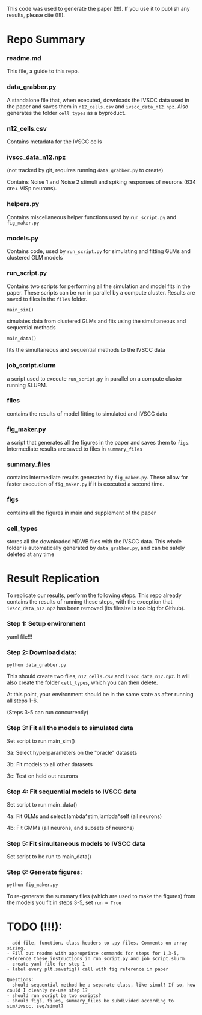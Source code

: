 This code was used to generate the paper (!!!). If you use it to publish any results, please cite (!!!).


# Repo Summary


### readme.md

This file, a guide to this repo.

### data_grabber.py

A standalone file that, when executed, downloads the IVSCC data used in the paper and saves them in `n12_cells.csv` and `ivscc_data_n12.npz`. Also generates the folder `cell_types` as a byproduct.

### n12_cells.csv

Contains metadata for the IVSCC cells
	
### ivscc_data_n12.npz 
(not tracked by git, requires running `data_grabber.py` to create)

Contains Noise 1 and Noise 2 stimuli and spiking responses of neurons (634 cre+ VISp neurons).


### helpers.py

Contains miscellaneous helper functions used by `run_script.py` and `fig_maker.py`
	
### models.py

Contains code, used by `run_script.py` for simulating and fitting GLMs and clustered GLM models
	
### run_script.py

Contains two scripts for performing all the simulation and model fits in the paper. These scripts can be run in parallel by a compute cluster. Results are saved to files in the `files` folder.

	main_sim()
simulates data from clustered GLMs and fits using the simultaneous and sequential methods

	main_data()
fits the simultaneous and sequential methods to the IVSCC data
		
### job_script.slurm

a script used to execute `run_script.py` in parallel on a compute cluster running SLURM.
	
### files

contains the results of model fitting to simulated and IVSCC data

### fig_maker.py

a script that generates all the figures in the paper and saves them to `figs`. Intermediate results are saved to files in `summary_files`

### summary_files

contains intermediate results generated by `fig_maker.py`. These allow for faster execution of `fig_maker.py` if it is executed a second time.

### figs

contains all the figures in main and supplement of the paper

### cell_types

stores all the downloaded NDWB files with the IVSCC data. This whole folder is automatically generated by `data_grabber.py`, and can be safely deleted at any time



# Result Replication


To replicate our results, perform the following steps. This repo already contains the results of running these steps, with the exception that `ivscc_data_n12.npz` has been removed (its filesize is too big for Github).


### Step 1: Setup environment

yaml file!!!


### Step 2: Download data:

	python data_grabber.py

This should create two files, `n12_cells.csv` and `ivscc_data_n12.npz`. It will also create the folder `cell_types`, which you can then delete.


At this point, your environment should be in the same state as after running all steps 1-6.


(Steps 3-5 can run concurrently)
### Step 3: Fit all the models to simulated data

Set script to run main_sim()

3a: Select hyperparameters on the "oracle" datasets

3b: Fit models to all other datasets

3c: Test on held out neurons


### Step 4: Fit sequential models to IVSCC data

Set script to run main_data()

4a: Fit GLMs and select lambda^stim,lambda^self (all neurons)

4b: Fit GMMs (all neurons, and subsets of neurons)


### Step 5: Fit simultaneous models to IVSCC data

Set script to be run to main_data()


### Step 6: Generate figures:

	python fig_maker.py

To re-generate the summary files (which are used to make the figures) from the models you fit in steps 3-5, set `run = True`


# TODO (!!!): 

	- add file, function, class headers to .py files. Comments on array sizing.
	- Fill out readme with appropriate commands for steps for 1,3-5, reference these instructions in run_script.py and job_script.slurm
	- create yaml file for step 1
	- label every plt.savefig() call with fig reference in paper

	Questions:
	- should sequential method be a separate class, like simul? If so, how could I cleanly re-use step 1?
	- should run_script be two scripts?
	- should figs, files, summary_files be subdivided according to sim/ivscc, seq/simul?




